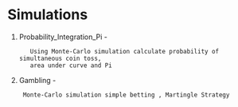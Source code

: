 # Simulations

1. Probability_Integration_Pi - 
          
          Using Monte-Carlo simulation calculate probability of simultaneous coin toss, 
          area under curve and Pi
                            
2. Gambling - 
      
        Monte-Carlo simulation simple betting , Martingle Strategy
